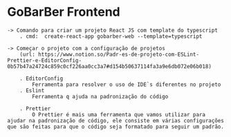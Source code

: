 # GoBarBer Frontend

    -> Comando para criar um projeto React JS com template do typescript
        . cmd:  create-react-app gobarber-web --template=typescript

    -> Começar o projeto com a configuração de projetos 
        (url: https://www.notion.so/Padr-es-de-projeto-com-ESLint-Prettier-e-EditorConfig-0b57b47a24724c859c0cf226aa0cc3a7#d154b50637114fa3a9e6db072e06b018)
        
        . EditorConfig
            Ferramenta para resolver o uso de IDE`s diferentes no projeto
        . Eslint
            Ferramenta q ajuda na padronização do código

        . Prettier
            O Prettier é mais uma ferramenta que vamos utilizar para ajudar na padronização de código, ele consiste em várias configurações que são feitas para que o código seja formatado para seguir um padrão.